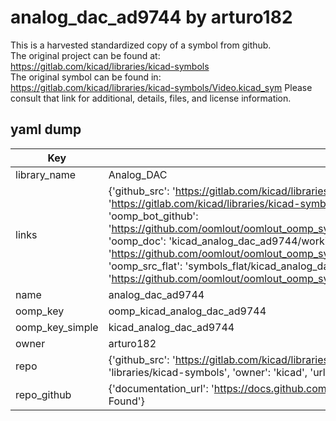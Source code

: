 # analog_dac_ad9744 by arturo182  
This is a harvested standardized copy of a symbol from github.  
The original project can be found at:  
https://gitlab.com/kicad/libraries/kicad-symbols  
The original symbol can be found in:
https://gitlab.com/kicad/libraries/kicad-symbols/Video.kicad_sym
Please consult that link for additional, details, files, and license information.  
## yaml dump  
| Key | Value |  
| --- | --- |  
| library_name | Analog_DAC |  
| links | {'github_src': 'https://gitlab.com/kicad/libraries/kicad-symbols/Video.kicad_sym', 'github_src_repo': 'https://gitlab.com/kicad/libraries/kicad-symbols', 'oomp_bot': 'kicad_analog_dac_ad9744/working', 'oomp_bot_github': 'https://github.com/oomlout/oomlout_oomp_symbol_bot/tree/main/kicad_analog_dac_ad9744/working', 'oomp_doc': 'kicad_analog_dac_ad9744/working', 'oomp_doc_github': 'https://github.com/oomlout/oomlout_oomp_symbol_doc/tree/main/kicad_analog_dac_ad9744/working', 'oomp_src_flat': 'symbols_flat/kicad_analog_dac_ad9744/working', 'oomp_src_flat_github': 'https://github.com/oomlout/oomlout_oomp_symbol_src/tree/main/kicad_analog_dac_ad9744/working'} |  
| name | analog_dac_ad9744 |  
| oomp_key | oomp_kicad_analog_dac_ad9744 |  
| oomp_key_simple | kicad_analog_dac_ad9744 |  
| owner | arturo182 |  
| repo | {'github_src': 'https://gitlab.com/kicad/libraries/kicad-symbols/Video.kicad_sym', 'name': 'libraries/kicad-symbols', 'owner': 'kicad', 'url': 'https://gitlab.com/kicad/libraries/kicad-symbols'} |  
| repo_github | {'documentation_url': 'https://docs.github.com/rest/repos/repos#get-a-repository', 'message': 'Not Found'} |  

